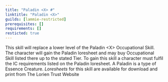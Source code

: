 ```yaml
---
title: "Paladin <X> #"
linktitle: "Paladin <X>"
guilds: [lammie-restricted]
prerequisites: []
requirements: []
resticted: true
---
```

This skill will replace a lower level of the Paladin \<X> Occupational Skill. The character will gain the Paladin loresheet and may buy Occupational Skill listed there up to the stated Tier. To gain this skill a character must fulfil the IC requirements listed on the Paladin loresheet. A Paladin is a type of Essence Creature. _Loresheets_ for this skill are available for download and print from The Lorien Trust Website